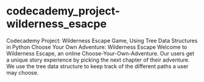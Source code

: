 # codecademy_project-wilderness_esacpe
Codecademy Project: Wilderness Escape Game, Using Tree Data Structures in Python
Choose Your Own Adventure: Wilderness Escape
Welcome to Wilderness Escape, an online Choose-Your-Own-Adventure. Our users get a unique story experience by picking the next chapter of their adventure. We use the tree data structure to keep track of the different paths a user may choose.
